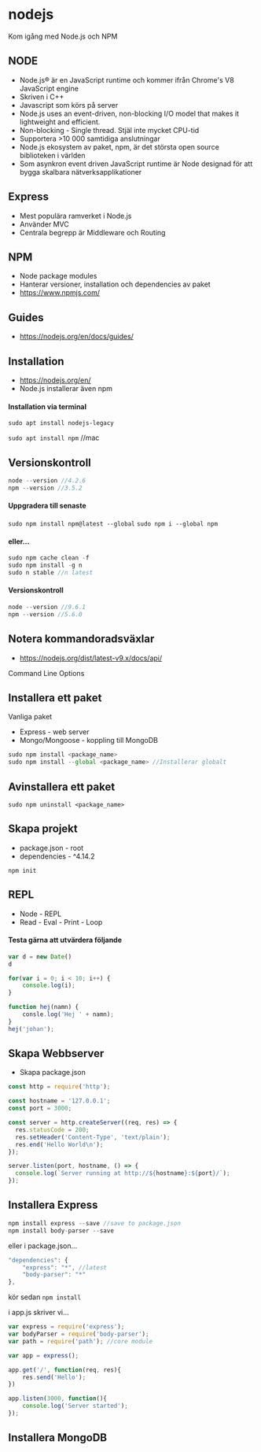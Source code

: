 # nodejs
Kom igång med Node.js och NPM

## NODE

* Node.js® är en JavaScript runtime och kommer ifrån Chrome's V8 JavaScript engine
* Skriven i C++
* Javascript som körs på server
* Node.js uses an event-driven, non-blocking I/O model that makes it lightweight and efficient. 
* Non-blocking - Single thread. Stjäl inte mycket CPU-tid
* Supportera >10 000 samtidiga anslutningar
* Node.js ekosystem av paket, npm, är det största open source biblioteken i världen
* Som asynkron event driven JavaScript runtime är Node designad för att bygga skalbara nätverksapplikationer

## Express
* Mest populära ramverket i Node.js
* Använder MVC
* Centrala begrepp är Middleware och Routing

## NPM
* Node package modules
* Hanterar versioner, installation och dependencies av paket
* https://www.npmjs.com/

## Guides

* https://nodejs.org/en/docs/guides/

## Installation

* https://nodejs.org/en/
* Node.js installerar även npm

#### Installation via terminal

```sudo apt install nodejs-legacy```

```sudo apt install npm``` //mac

## Versionskontroll

```javascript 
node --version //4.2.6
npm --version //3.5.2
```

#### Uppgradera till senaste
```sudo npm install npm@latest --global```
```sudo npm i --global npm```


#### eller...
```javascript
sudo npm cache clean -f
sudo npm install -g n
sudo n stable //n latest
```
#### Versionskontroll
```javascript 
node --version //9.6.1
npm --version //5.6.0
```

## Notera kommandoradsväxlar

* https://nodejs.org/dist/latest-v9.x/docs/api/

Command Line Options

## Installera ett paket

Vanliga paket
* Express - web server
* Mongo/Mongoose - koppling till MongoDB

```javascript
sudo npm install <package_name>
sudo npm install --global <package_name> //Installerar globalt 
```

## Avinstallera ett paket

```sudo npm uninstall <package_name>```

## Skapa projekt

* package.json - root
* dependencies - ^4.14.2

```npm init``` 

## REPL
* Node - REPL
* Read - Eval - Print - Loop

#### Testa gärna att utvärdera följande
```javascript
var d = new Date()
d
```

```javascript
for(var i = 0; i < 10; i++) {
    console.log(i);
}
```

```javascript
function hej(namn) {
    consle.log('Hej ' + namn);
}
hej('johan');
```

## Skapa Webbserver

* Skapa package.json
```javascript
const http = require('http');

const hostname = '127.0.0.1';
const port = 3000;

const server = http.createServer((req, res) => {
  res.statusCode = 200;
  res.setHeader('Content-Type', 'text/plain');
  res.end('Hello World\n');
});

server.listen(port, hostname, () => {
  console.log(`Server running at http://${hostname}:${port}/`);
});
```

## Installera Express

```javascript
npm install express --save //save to package.json
npm install body-parser --save
```
eller i package.json...
```javascript
"dependencies": {
    "express": "*", //latest
    "body-parser": "*"
},
```

kör sedan ```npm install```

i app.js skriver vi...

```javascript
var express = require('express');
var bodyParser = require('body-parser');
var path = require('path'); //core module

var app = express();

app.get('/', function(req, res){
    res.send('Hello');
})

app.listen(3000, function(){
    console.log('Server started');
});
``` 

## Installera MongoDB





